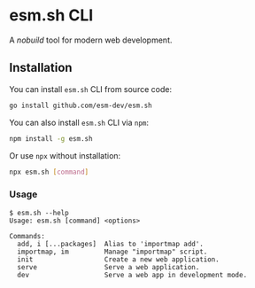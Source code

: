 # esm.sh CLI

A _nobuild_ tool for modern web development.

## Installation

You can install `esm.sh` CLI from source code:

```bash
go install github.com/esm-dev/esm.sh
```

You can also install `esm.sh` CLI via `npm`:

```bash
npm install -g esm.sh
```

Or use `npx` without installation:

```bash
npx esm.sh [command]
```

### Usage

```
$ esm.sh --help
Usage: esm.sh [command] <options>

Commands:
  add, i [...packages]  Alias to 'importmap add'.
  importmap, im         Manage "importmap" script.
  init                  Create a new web application.
  serve                 Serve a web application.
  dev                   Serve a web app in development mode.
```
